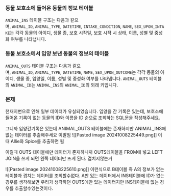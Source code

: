 

### 동물 보호소에 들어온 동물의 정보 테이블
`ANIMAL_INS` 테이블 구조는 다음과 같으며, `ANIMAL_ID`, `ANIMAL_TYPE`, `DATETIME`, `INTAKE_CONDITION`, `NAME`, `SEX_UPON_INTAKE`는 각각 동물의 아이디, 생물 종, 보호 시작일, 보호 시작 시 상태, 이름, 성별 및 중성화 여부를 나타냅니다.
### 동물 보호소에서 입양 보낸 동물의 정보의 테이블
`ANIMAL_OUTS` 테이블 구조는 다음과 같으며, `ANIMAL_ID`, `ANIMAL_TYPE`, `DATETIME`, `NAME`, `SEX_UPON_OUTCOME`는 각각 동물의 아이디, 생물 종, 입양일, 이름, 성별 및 중성화 여부를 나타냅니다. `ANIMAL_OUTS` 테이블의 `ANIMAL_ID`는 `ANIMAL_INS`의 `ANIMAL_ID`의 외래 키입니다.

### 문제
천재지변으로 인해 일부 데이터가 유실되었습니다. 입양을 간 기록은 있는데, 보호소에 들어온 기록이 없는 동물의 ID와 이름을 ID 순으로 조회하는 SQL문을 작성해주세요.


그니까 입양간기록은 있는데 ANIMAL_OUTS 테이블에는 존재하지만
ANIMAL_INS에 없는 데이터를 추출해주세요 이말임
![[Pasted image 20241008225449.png]]
이때 Allie와 Spice를 추출하면 됨

이럴때 OUTS 테이블에만 데이터가 존재하니까 OUTS테이블을 FROM에 넣고 LEFT JOIN을 쓰게 되면 왼쪽 데이터만 뜨게 된다. 겹치지않는거

![[Pasted image 20241008225610.png]]
이런식으로 B테이블 즉 A의 정보가 없는 테이블과 겹치는 데이터를 조회할수없다. A만 있는 데이터에서 INS테이블에 ID가 없는 경우를 생각해보면 
우리가 생각하던 OUTS에만 있는 데이터지만 INS테이블에 없는 경우를 추출할수있는것이다.